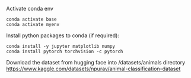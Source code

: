 Activate conda env
```
conda activate base
conda activate myenv
```
Install python packages to conda (if required):
```
conda install -y jupyter matplotlib numpy
conda install pytorch torchvision -c pytorch
```

Download the dataset from hugging face into /datasets/animals directory
https://www.kaggle.com/datasets/npurav/animal-classification-dataset